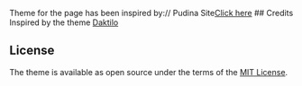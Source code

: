 

Theme for the page has been inspired by://
Pudina Site[Click here](https://knhash.github.io/Pudhina/) \## Credits
Inspired by the theme [Daktilo](https://github.com/kronik3r/daktilo)

## License
The theme is available as open source under the terms of the [MIT License](http://opensource.org/licenses/MIT).
